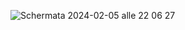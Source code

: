 ![Schermata 2024-02-05 alle 22 06 27](https://github.com/spacecdr/D54250WYKH/assets/3207530/99606e87-6964-48e1-85e7-4c8606433667)
